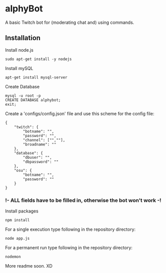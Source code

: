 # alphyBot
A basic Twitch bot for (moderating chat and) using commands.

## Installation

Install node.js

```
sudo apt-get install -y nodejs
```

Install mySQL

```
apt-get install mysql-server
```

Create Database

```
mysql -u root -p
CREATE DATABASE alphybot;
exit;
```

Create a 'configs/config.json' file and use this scheme for the config file:

```
{
    "twitch": {
        "botname": "",
        "password": "",
        "channel": ["",""],
        "broadname": ""
    },
    "database": {
        "dbuser": "",
        "dbpassword": ""
    },
    "osu": {
        "botname": "",
        "password": ""
    }
}
```

### !- ALL fields have to be filled in, otherwise the bot won't work -!

Install packages
```
npm install
```

For a single execution type following in the repository directory:

```
node app.js
```

For a permanent run type following in the repository directory:

```
nodemon
```

More readme soon. XD
